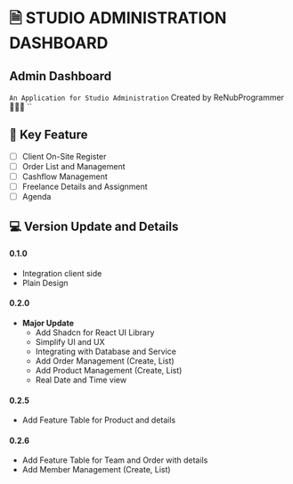 # 🗎 STUDIO ADMINISTRATION DASHBOARD

## Admin Dashboard
``
An Application for Studio Administration
``
Created by ReNubProgrammer 👨🏻‍💻
``

## 🗼 Key Feature
* [ ] Client On-Site Register
* [ ] Order List and Management
* [ ] Cashflow Management
* [ ] Freelance Details and Assignment
* [ ] Agenda

## 💻 Version Update and Details
#### 0.1.0
  * Integration client side
  * Plain Design

#### 0.2.0
  * **Major Update**
    * Add Shadcn for React UI Library
    * Simplify UI and UX
    * Integrating with Database and Service
    * Add Order Management (Create, List) 
    * Add Product Management (Create, List)
    * Real Date and Time view

#### 0.2.5
  * Add Feature Table for Product and details

#### 0.2.6
  * Add Feature Table for Team and Order with details
  * Add Member Management (Create, List)